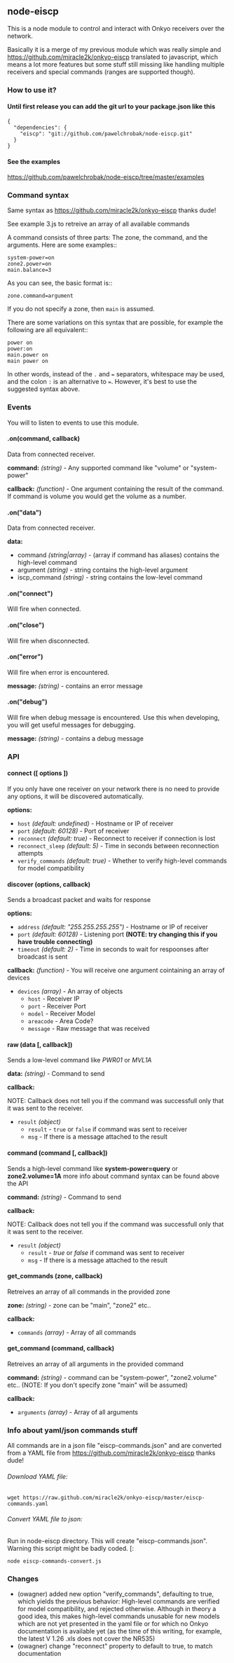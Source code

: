 ## node-eiscp

This is a node module to control and interact with Onkyo receivers over the network.

Basically it is a merge of my previous module which was really simple and https://github.com/miracle2k/onkyo-eiscp translated to javascript, which means a lot more features but some stuff still missing like handling multiple receivers and special commands (ranges are supported though).

### How to use it?

#### Until first release you can add the git url to your package.json like this

```
{
  "dependencies": {
    "eiscp": "git://github.com/pawelchrobak/node-eiscp.git"
  }
}
```

#### See the examples
https://github.com/pawelchrobak/node-eiscp/tree/master/examples

### Command syntax

Same syntax as https://github.com/miracle2k/onkyo-eiscp thanks dude!

See example 3.js to retreive an array of all available commands

A command consists of three parts: The zone, the command, and the arguments.
Here are some examples::

    system-power=on
    zone2.power=on
    main.balance=3

As you can see, the basic format is::

    zone.command=argument

If you do not specify a zone, then ``main`` is assumed.

There are some variations on this syntax that are possible, for example the
following are all equivalent::

    power on
    power:on
    main.power on
    main power on

In other words, instead of the ``.`` and ``=`` separators, whitespace may
be used, and the colon ``:`` is an alternative to ``=``. However, it's best
to use the suggested syntax above.

### Events

You will to listen to events to use this module.

#### .on(command, callback)

Data from connected receiver.

**command:** _(string)_ - Any supported command like "volume" or "system-power"

**callback:** _(function)_ - One argument containing the result of the command. If command is volume you would get the volume as a number.

#### .on("data")

Data from connected receiver.

**data:**
- command _(string|array)_ - (array if command has aliases) contains the high-level command
- argument _(string)_ - string contains the high-level argument
- iscp_command _(string)_ - string contains the low-level command

#### .on("connect")

Will fire when connected.

#### .on("close")

Will fire when disconnected.

#### .on("error")

Will fire when error is encountered.

**message:** _(string)_ - contains an error message

#### .on("debug")

Will fire when debug message is encountered. Use this when developing, you will get useful messages for debugging.

**message:** _(string)_ - contains a debug message

### API

#### connect ([ options ])

If you only have one receiver on your network there is no need to provide any options, it will be discovered automatically.

**options:**

- `host` _(default: undefined)_ - Hostname or IP of receiver
- `port` _(default: 60128)_ - Port of receiver
- `reconnect` _(default: true)_ - Reconnect to receiver if connection is lost
- `reconnect_sleep` _(default: 5)_ - Time in seconds between reconnection attempts
- `verify_commands` _(default: true)_ - Whether to verify high-level commands for model compatibility

#### discover (options, callback)

Sends a broadcast packet and waits for response

**options:**

- `address` _(default: "255.255.255.255")_ - Hostname or IP of receiver
- `port` _(default: 60128)_ - Listening port **(NOTE: try changing this if you have trouble connecting)**
- `timeout` _(default: 2)_ - Time in seconds to wait for respoonses after broadcast is sent

**callback:** _(function)_ - You will receive one argument cointaining an array of devices

- `devices` _(array)_ - An array of objects
  - `host` - Receiver IP
  - `port` - Receiver Port
  - `model` - Receiver Model
  - `areacode` - Area Code?
  - `message` - Raw message that was received


#### raw (data [, callback])

Sends a low-level command like _PWR01_ or _MVL1A_

**data:** _(string)_ - Command to send

**callback:**

NOTE: Callback does not tell you if the command was successfull only that it was sent to the receiver.

- `result` _(object)_
  - `result` - `true` or `false` if command was sent to receiver
  - `msg` - If there is a message attached to the result


#### command (command [, callback])

Sends a high-level command like **system-power=query** or **zone2.volume=1A**
more info about command syntax can be found above the API

**command:** _(string)_ - Command to send

**callback:**

NOTE: Callback does not tell you if the command was successfull only that it was sent to the receiver.

- `result` _(object)_
  - `result` - _true_ or _false_ if command was sent to receiver
  - `msg` - If there is a message attached to the result


#### get_commands (zone, callback)

Retreives an array of all commands in the provided zone

**zone:** _(string)_ - zone can be "main", "zone2" etc..

**callback:**

- `commands` _(array)_ - Array of all commands


#### get_command (command, callback)

Retreives an array of all arguments in the provided command

**command:** _(string)_ - command can be "system-power", "zone2.volume" etc.. (NOTE: If you don't specify zone "main" will be assumed)

**callback:**

- `arguments` _(array)_ - Array of all arguments


### Info about yaml/json commands stuff

All commands are in a json file "eiscp-commands.json" and are converted from a YAML file from https://github.com/miracle2k/onkyo-eiscp thanks dude!

###### Download YAML file:
```
wget https://raw.github.com/miracle2k/onkyo-eiscp/master/eiscp-commands.yaml
```

###### Convert YAML file to json:
Run in node-eiscp directory. This will create "eiscp-commands.json". Warning this script might be badly coded. [:
```
node eiscp-commands-convert.js
```

### Changes

* (owagner) added new option "verify_commands", defaulting to true, which yields the previous behavior: High-level
  commands are verified for model compatibility, and rejected otherwise. Although in theory a good idea, this makes
  high-level commands unusable for new models which are not yet presented in the yaml file or for which no Onkyo
  documentation is available yet (as the time of this writing, for example, the latest V 1.26 .xls does not cover
  the NR535)
* (owagner) change "reconnect" property to default to true, to match documentation
